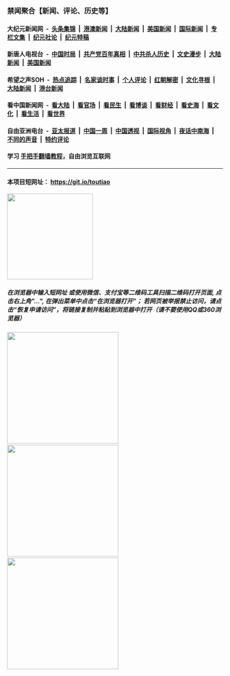 ### 禁闻聚合【新闻、评论、历史等】

#### 大纪元新闻网 &nbsp;-&nbsp; [头条集锦](indexes/E头条集锦.md?t=02141722) &nbsp;|&nbsp; [港澳新闻](indexes/E港澳新闻.md?t=02141722)  &nbsp;|&nbsp; [大陆新闻](indexes/E大陆新闻.md?t=02141722) &nbsp;|&nbsp; [美国新闻](indexes/E美国新闻.md?t=02141722) &nbsp;|&nbsp; [国际新闻](indexes/E国际新闻.md?t=02141722) &nbsp;|&nbsp; [专栏文集](indexes/E专栏文集.md?t=02141722) &nbsp;|&nbsp; [纪元社论](indexes/E纪元社论.md?t=02141722) &nbsp;|&nbsp; [纪元特稿](indexes/E纪元特稿.md?t=02141722) 

#### 新唐人电视台 &nbsp;-&nbsp; [中国时局](indexes/N中国时局.md?t=02141722) &nbsp;|&nbsp; [共产党百年真相](indexes/N共产党百年真相.md?t=02141722) &nbsp;|&nbsp; [中共杀人历史](indexes/N中共杀人历史.md?t=02141722) &nbsp;|&nbsp; [文史漫步](indexes/N文史漫步.md?t=02141722) &nbsp;|&nbsp; [大陆新闻](indexes/N大陆新闻.md?t=02141722) &nbsp;|&nbsp; [美国新闻](indexes/N美国新闻.md?t=02141722)

#### 希望之声SOH &nbsp;-&nbsp; [热点追踪](indexes/H热点追踪.md?t=02141722) &nbsp;|&nbsp; [名家谈时事](indexes/H名家谈时事.md?t=02141722) &nbsp;|&nbsp; [个人评论](indexes/H个人评论.md?t=02141722)  &nbsp;|&nbsp; [红朝解密](indexes/H红朝解密.md?t=02141722) &nbsp;|&nbsp; [文化寻根](indexes/H文化寻根.md?t=02141722) &nbsp;|&nbsp; [大陆新闻](indexes/H大陆新闻.md?t=02141722) &nbsp;|&nbsp; [港台新闻](indexes/H港台新闻.md?t=02141722)

#### 看中国新闻网 &nbsp;-&nbsp; [看大陆](indexes/S看大陆.md?t=02141722) &nbsp;|&nbsp; [看官场](indexes/S看官场.md?t=02141722) &nbsp;|&nbsp; [看民生](indexes/S看民生.md?t=02141722)  &nbsp;|&nbsp; [看博谈](indexes/S看博谈.md?t=02141722) &nbsp;|&nbsp; [看财经](indexes/S看财经.md?t=02141722) &nbsp;|&nbsp; [看史海](indexes/S看史海.md?t=02141722) &nbsp;|&nbsp; [看文化](indexes/S看文化.md?t=02141722) &nbsp;|&nbsp; [看生活](indexes/S看生活.md?t=02141722) &nbsp;|&nbsp; [看世界](indexes/S看世界.md?t=02141722)

#### 自由亚洲电台 &nbsp;-&nbsp; [亚太报道](indexes/R亚太报道.md?t=02141722) &nbsp;|&nbsp; [中国一周](indexes/R中国一周.md?t=02141722) &nbsp;|&nbsp; [中国透视](indexes/R中国透视.md?t=02141722)  &nbsp;|&nbsp; [国际视角](indexes/R国际视角.md?t=02141722) &nbsp;|&nbsp; [夜话中南海](indexes/R夜话中南海.md?t=02141722) &nbsp;|&nbsp; [不同的声音](indexes/R不同的声音.md?t=02141722) &nbsp;|&nbsp; [特约评论](indexes/R特约评论.md?t=02141722)

#### 学习 [手把手翻墙教程](https://github.com/gfw-breaker/guides/wiki)，自由浏览互联网

----

#### 本项目短网址： https://git.io/toutiao
<img src="https://raw.githubusercontent.com/gfw-breaker/banned-news/master/scripts/img/qr.png" width="200px"/>  

##### 在浏览器中输入短网址 或使用微信、支付宝等二维码工具扫描二维码打开页面, 点击右上角"...", 在弹出菜单中点击“在浏览器打开”； 若网页被举报禁止访问，请点击“恢复申请访问”，将链接复制并粘贴到浏览器中打开（请不要使用QQ或360浏览器）

<img src="https://raw.githubusercontent.com/gfw-breaker/banned-news/master/scripts/img/1.png" width="260px"/> &nbsp; <img src="https://raw.githubusercontent.com/gfw-breaker/banned-news/master/scripts/img/2.png" width="260px"/> &nbsp; <img src="https://raw.githubusercontent.com/gfw-breaker/banned-news/master/scripts/img/3.png" width="260px"/>
